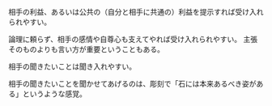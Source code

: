 相手の利益、あるいは公共の（自分と相手に共通の）利益を提示すれば受け入れられやすい。

論理に頼らず、相手の感情や自尊心も支えてやれば受け入れられやすい。
主張そのものよりも言い方が重要ということもある。

相手の聞きたいことは聞き入れやすい。

相手の聞きたいことを聞かせてあげるのは、彫刻で「石には本来あるべき姿がある」というような感覚。
